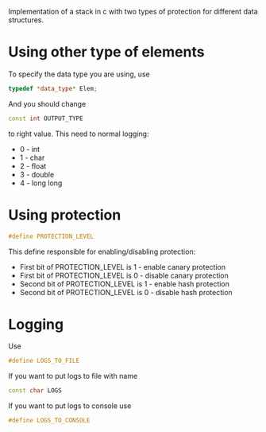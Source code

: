 Implementation of a stack in c with two types of protection for different data structures.

# Using other type of elements
To specify the data type you are using, use
```c++
typedef *data_type* Elem;
```
And you should change 
```c++
const int OUTPUT_TYPE
```
to right value. This need to normal logging:
* 0 - int
* 1 - char
* 2 - float
* 3 - double
* 4 - long long

# Using protection
```c++
#define PROTECTION_LEVEL
```
This define responsible for enabling/disabling protection:
* First bit of PROTECTION_LEVEL is  1 - enable  canary protection
* First bit of PROTECTION_LEVEL is  0 - disable canary protection
* Second bit of PROTECTION_LEVEL is 1 - enable  hash protection
* Second bit of PROTECTION_LEVEL is 0 - disable hash protection

# Logging
Use
```c++
#define LOGS_TO_FILE
```
If you want to put logs to file with name
```c++
const char LOGS
```
If you want to put logs to console use
```c++
#define LOGS_TO_CONSOLE
```
